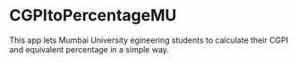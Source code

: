 # CGPItoPercentageMU
This app lets Mumbai University egineering students to calculate their CGPI and equivalent percentage in a simple way.
